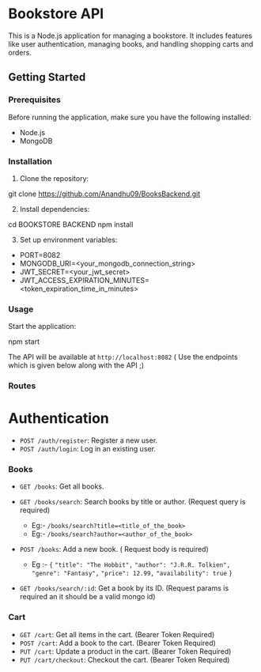 # Bookstore API

This is a Node.js application for managing a bookstore. It includes features like user authentication, managing books, and handling shopping carts and orders.

## Getting Started

### Prerequisites

Before running the application, make sure you have the following installed:

- Node.js
- MongoDB

### Installation

1. Clone the repository:


git clone https://github.com/Anandhu09/BooksBackend.git

2. Install dependencies:

cd BOOKSTORE BACKEND
npm install

3. Set up environment variables:

- PORT=8082
- MONGODB_URI=<your_mongodb_connection_string> 
- JWT_SECRET=<your_jwt_secret> 
- JWT_ACCESS_EXPIRATION_MINUTES=<token_expiration_time_in_minutes>

### Usage

Start the application:

npm start

The API will be available at `http://localhost:8082` ( Use the endpoints which is given below along with the API ;)

### Routes

# Authentication

 - `POST /auth/register`: Register a new user.
 - `POST /auth/login`: Log in an existing user.

### Books

 - `GET /books`: Get all books.
 - `GET /books/search`: Search books by title or author. (Request query is required)
    - Eg:-  `/books/search?title=<title_of_the_book>` 
    - Eg:-  `/books/search?author=<author_of_the_book>`
 - `POST /books`: Add a new book. ( Request body is required)
    - Eg :- `{`
             `"title": "The Hobbit",`
             `"author": "J.R.R. Tolkien",`
             `"genre": "Fantasy",`
             `"price": 12.99,`
             `"availability": true`
            `}`

 - `GET /books/search/:id`: Get a book by its ID. (Request params is required an it should be a valid mongo id)

### Cart

 - `GET /cart`: Get all items in the cart. (Bearer Token Required)
 - `POST /cart`: Add a book to the cart.  (Bearer Token Required)
 - `PUT /cart`: Update a product in the cart. (Bearer Token Required)
 - `PUT /cart/checkout`: Checkout the cart. (Bearer Token Required)




